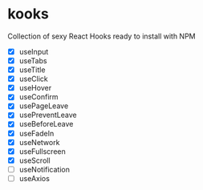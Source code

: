 # kooks

Collection of sexy React Hooks ready to install with NPM

- [x] useInput
- [x] useTabs
- [x] useTitle
- [x] useClick
- [x] useHover
- [x] useConfirm
- [x] usePageLeave
- [x] usePreventLeave
- [x] useBeforeLeave
- [x] useFadeIn
- [x] useNetwork
- [x] useFullscreen
- [x] useScroll
- [ ] useNotification
- [ ] useAxios
